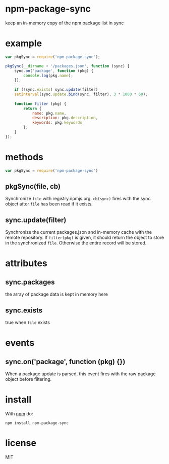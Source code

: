 # npm-package-sync

keep an in-memory copy of the npm package list in sync

# example

``` js
var pkgSync = require('npm-package-sync');

pkgSync(__dirname + '/packages.json', function (sync) {
    sync.on('package', function (pkg) {
        console.log(pkg.name);
    });
    
    if (!sync.exists) sync.update(filter)
    setInterval(sync.update.bind(sync, filter), 3 * 1000 * 60);
    
    function filter (pkg) {
        return {
            name: pkg.name,
            description: pkg.description,
            keywords: pkg.keywords
        };
    }
});
```

# methods

``` js
var pkgSync = require('npm-package-sync')
```

## pkgSync(file, cb)

Synchronize `file` with registry.npmjs.org. `cb(sync)` fires with the sync
object after `file` has been read if it exists.

## sync.update(filter)

Synchronize the current packages.json and in-memory cache with the remote
repository. If `filter(pkg)` is given, it should return the object to store in
the synchronized `file`. Otherwise the entire record will be stored.

# attributes

## sync.packages

the array of package data is kept in memory here

## sync.exists

true when `file` exists

# events

## sync.on('package', function (pkg) {})

When a package update is parsed, this event fires with the raw package object
before filtering.

# install

With [npm](https://npmjs.org) do:

```
npm install npm-package-sync
```

# license

MIT

